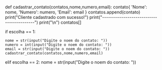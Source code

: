 def cadastrar_contato(contatos,nome,numero,email):
    contato{
        'Nome': nome,
        'Numero': numero,
        'Email': email
    }
    contatos.append(contato)
    print("Cliente cadastrado com sucesso!")
    print("-------------------------------------------")
    print("\n")
contatos[]

if escolha == 1:

    nome = str(input("Digite o noem do contato: "))
    numero = int(input("Digite o noem do contato: "))
    email = str(input("Digite o noem do contato: "))
    cadastrar_contato(contatos,nome,numero,email)

elif escolha == 2:
    nome = str(input("Digite o noem do contato: "))